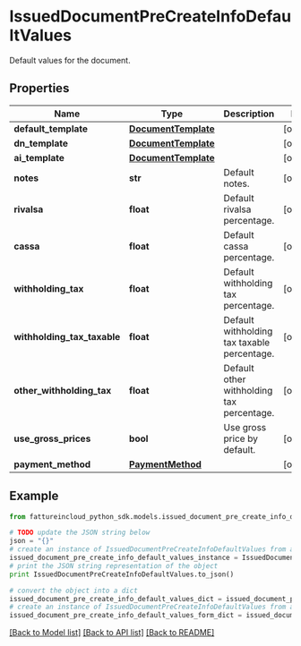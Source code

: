 # IssuedDocumentPreCreateInfoDefaultValues

Default values for the document.

## Properties
Name | Type | Description | Notes
------------ | ------------- | ------------- | -------------
**default_template** | [**DocumentTemplate**](DocumentTemplate.md) |  | [optional] 
**dn_template** | [**DocumentTemplate**](DocumentTemplate.md) |  | [optional] 
**ai_template** | [**DocumentTemplate**](DocumentTemplate.md) |  | [optional] 
**notes** | **str** | Default notes. | [optional] 
**rivalsa** | **float** | Default rivalsa percentage. | [optional] 
**cassa** | **float** | Default cassa percentage. | [optional] 
**withholding_tax** | **float** | Default withholding tax percentage. | [optional] 
**withholding_tax_taxable** | **float** | Default withholding tax taxable percentage. | [optional] 
**other_withholding_tax** | **float** | Default other withholding tax percentage. | [optional] 
**use_gross_prices** | **bool** | Use gross price by default. | [optional] 
**payment_method** | [**PaymentMethod**](PaymentMethod.md) |  | [optional] 

## Example

```python
from fattureincloud_python_sdk.models.issued_document_pre_create_info_default_values import IssuedDocumentPreCreateInfoDefaultValues

# TODO update the JSON string below
json = "{}"
# create an instance of IssuedDocumentPreCreateInfoDefaultValues from a JSON string
issued_document_pre_create_info_default_values_instance = IssuedDocumentPreCreateInfoDefaultValues.from_json(json)
# print the JSON string representation of the object
print IssuedDocumentPreCreateInfoDefaultValues.to_json()

# convert the object into a dict
issued_document_pre_create_info_default_values_dict = issued_document_pre_create_info_default_values_instance.to_dict()
# create an instance of IssuedDocumentPreCreateInfoDefaultValues from a dict
issued_document_pre_create_info_default_values_form_dict = issued_document_pre_create_info_default_values.from_dict(issued_document_pre_create_info_default_values_dict)
```
[[Back to Model list]](../README.md#documentation-for-models) [[Back to API list]](../README.md#documentation-for-api-endpoints) [[Back to README]](../README.md)


